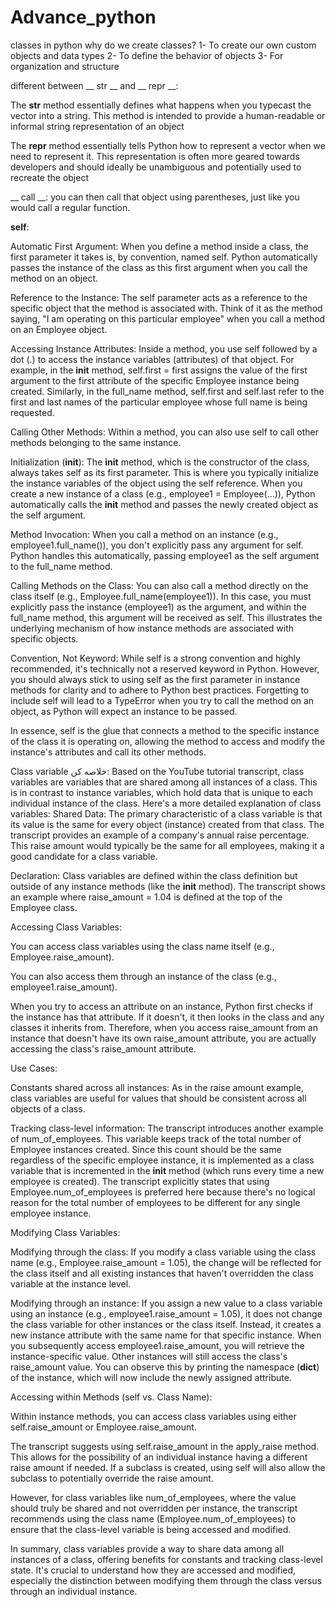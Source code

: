 # Advance_python
classes in python
why do we create classes?
1-  To create our own custom objects and data types
2-  To define the behavior of objects
3-   For organization and structure

different between __ str __ and __ repr __:

The __str__ method essentially defines what happens when you typecast the vector into a string. This method is intended to provide a human-readable or informal string representation of an object

The __repr__ method essentially tells Python how to represent a vector when we need to represent it. This representation is often more geared towards developers and should ideally be unambiguous and potentially used to recreate the object

__ call __:  you can then call that object using parentheses, just like you would call a regular function.


__self__:

Automatic First Argument: When you define a method inside a class, the first parameter it takes is, by convention, named self. Python automatically passes the instance of the class as this first argument when you call the method on an object.


Reference to the Instance: The self parameter acts as a reference to the specific object that the method is associated with. Think of it as the method saying, "I am operating on this particular employee" when you call a method on an Employee object.


Accessing Instance Attributes: Inside a method, you use self followed by a dot (.) to access the instance variables (attributes) of that object. For example, in the __init__ method, self.first = first assigns the value of the first argument to the first attribute of the specific Employee instance being created. Similarly, in the full_name method, self.first and self.last refer to the first and last names of the particular employee whose full name is being requested.


Calling Other Methods: Within a method, you can also use self to call other methods belonging to the same instance.


Initialization (__init__): The __init__ method, which is the constructor of the class, always takes self as its first parameter. This is where you typically initialize the instance variables of the object using the self reference. When you create a new instance of a class (e.g., employee1 = Employee(...)), Python automatically calls the __init__ method and passes the newly created object as the self argument.


Method Invocation: When you call a method on an instance (e.g., employee1.full_name()), you don't explicitly pass any argument for self. Python handles this automatically, passing employee1 as the self argument to the full_name method.


Calling Methods on the Class: You can also call a method directly on the class itself (e.g., Employee.full_name(employee1)). In this case, you must explicitly pass the instance (employee1) as the argument, and within the full_name method, this argument will be received as self. This illustrates the underlying mechanism of how instance methods are associated with specific objects.


Convention, Not Keyword: While self is a strong convention and highly recommended, it's technically not a reserved keyword in Python. However, you should always stick to using self as the first parameter in instance methods for clarity and to adhere to Python best practices. Forgetting to include self will lead to a TypeError when you try to call the method on an object, as Python will expect an instance to be passed.


In essence, self is the glue that connects a method to the specific instance of the class it is operating on, allowing the method to access and modify the instance's attributes and call its other methods.

Class variable
خلاصه کن: Based on the YouTube tutorial transcript, class variables are variables that are shared among all instances of a class. This is in contrast to instance variables, which hold data that is unique to each individual instance of the class.
Here's a more detailed explanation of class variables:
Shared Data: The primary characteristic of a class variable is that its value is the same for every object (instance) created from that class. The transcript provides an example of a company's annual raise percentage. This raise amount would typically be the same for all employees, making it a good candidate for a class variable.


Declaration: Class variables are defined within the class definition but outside of any instance methods (like the __init__ method). The transcript shows an example where raise_amount = 1.04 is defined at the top of the Employee class.


Accessing Class Variables:


You can access class variables using the class name itself (e.g., Employee.raise_amount).


You can also access them through an instance of the class (e.g., employee1.raise_amount).


When you try to access an attribute on an instance, Python first checks if the instance has that attribute. If it doesn't, it then looks in the class and any classes it inherits from. Therefore, when you access raise_amount from an instance that doesn't have its own raise_amount attribute, you are actually accessing the class's raise_amount attribute.


Use Cases:


Constants shared across all instances: As in the raise amount example, class variables are useful for values that should be consistent across all objects of a class.


Tracking class-level information: The transcript introduces another example of num_of_employees. This variable keeps track of the total number of Employee instances created. Since this count should be the same regardless of the specific employee instance, it is implemented as a class variable that is incremented in the __init__ method (which runs every time a new employee is created). The transcript explicitly states that using Employee.num_of_employees is preferred here because there's no logical reason for the total number of employees to be different for any single employee instance.




Modifying Class Variables:


Modifying through the class: If you modify a class variable using the class name (e.g., Employee.raise_amount = 1.05), the change will be reflected for the class itself and all existing instances that haven't overridden the class variable at the instance level.


Modifying through an instance: If you assign a new value to a class variable using an instance (e.g., employee1.raise_amount = 1.05), it does not change the class variable for other instances or the class itself. Instead, it creates a new instance attribute with the same name for that specific instance. When you subsequently access employee1.raise_amount, you will retrieve the instance-specific value. Other instances will still access the class's raise_amount value. You can observe this by printing the namespace (__dict__) of the instance, which will now include the newly assigned attribute.


Accessing within Methods (self vs. Class Name):


Within instance methods, you can access class variables using either self.raise_amount or Employee.raise_amount.


The transcript suggests using self.raise_amount in the apply_raise method. This allows for the possibility of an individual instance having a different raise amount if needed. If a subclass is created, using self will also allow the subclass to potentially override the raise amount.


However, for class variables like num_of_employees, where the value should truly be shared and not overridden per instance, the transcript recommends using the class name (Employee.num_of_employees) to ensure that the class-level variable is being accessed and modified.


In summary, class variables provide a way to share data among all instances of a class, offering benefits for constants and tracking class-level state. It's crucial to understand how they are accessed and modified, especially the distinction between modifying them through the class versus through an individual instance.


